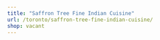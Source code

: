 ```yaml
---
title: "Saffron Tree Fine Indian Cuisine"
url: /toronto/saffron-tree-fine-indian-cuisine/
shop: vacant
---
```

